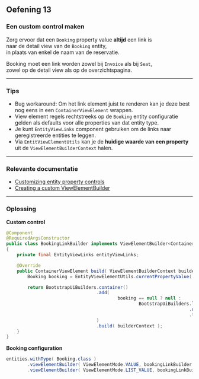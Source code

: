 ## Oefening 13
### Een custom control maken

Zorg ervoor dat een `Booking` property value **altijd** een link is   
naar de detail view van de `Booking` entity,  
in plaats van enkel de naam van de reservatie.

Booking moet een link worden zowel bij `Invoice` als bij `Seat`,  
zowel op de detail view als op de overzichtspagina.
    
----

### Tips
        
* Bug workaround: Om het link element juist te renderen kan je deze best nog eens in een `ContainerViewElement` wrappen.
* View element regels rechtstreeks op de `Booking` entity configuratie gelden als defaults voor alle properties van dat entity type.
* Je kunt `EntityViewLinks` component gebruiken om de links naar geregistreerde entities te leggen.
* Via `EntitViewElementUtils` kan je de **huidige waarde van een property** uit de `ViewElementBuilderContext` halen.

----
### Relevante documentatie
         
* [Customizing entity property controls](https://across-docs.foreach.be/across-site/production/entity-module/3.2.0/property-controls/index.html)
* [Creating a custom ViewElementBuilder](https://across-docs.foreach.be/across-site/production/entity-module/3.2.0/guides/general/creating-custom-control-for-object-type.html#_creating_a_custom_viewelementbuilder)

----

### Oplossing

**Custom control**
```java
@Component
@RequiredArgsConstructor
public class BookingLinkBuilder implements ViewElementBuilder<ContainerViewElement>
{
	private final EntityViewLinks entityViewLinks;

	@Override
	public ContainerViewElement build( ViewElementBuilderContext builderContext ) {
		Booking booking = EntityViewElementUtils.currentPropertyValue( builderContext, Booking.class );

		return BootstrapUiBuilders.container()
		                          .add(
				                          booking == null ? null :
						                          BootstrapUiBuilders.link()
						                                             .url( entityViewLinks.linkTo( booking ).toUriString() )
						                                             .text( booking.getName() )
		                          )
		                          .build( builderContext );
	}
}
```

**Booking configuration**
```java
entities.withType( Booking.class )
        .viewElementBuilder( ViewElementMode.VALUE, bookingLinkBuilder )
        .viewElementBuilder( ViewElementMode.LIST_VALUE, bookingLinkBuilder )
```